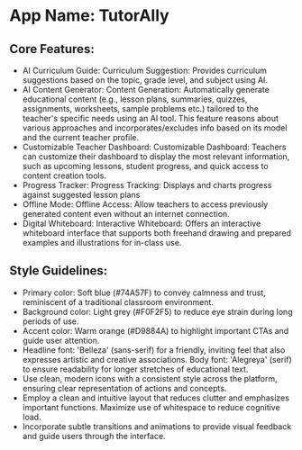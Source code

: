 # **App Name**: TutorAlly

## Core Features:

- AI Curriculum Guide: Curriculum Suggestion: Provides curriculum suggestions based on the topic, grade level, and subject using AI.
- AI Content Generator: Content Generation: Automatically generate educational content (e.g., lesson plans, summaries, quizzes, assignments, worksheets, sample problems etc.) tailored to the teacher's specific needs using an AI tool. This feature reasons about various approaches and incorporates/excludes info based on its model and the current teacher profile.
- Customizable Teacher Dashboard: Customizable Dashboard: Teachers can customize their dashboard to display the most relevant information, such as upcoming lessons, student progress, and quick access to content creation tools.
- Progress Tracker: Progress Tracking: Displays and charts progress against suggested lesson plans
- Offline Mode: Offline Access: Allow teachers to access previously generated content even without an internet connection.
- Digital Whiteboard: Interactive Whiteboard: Offers an interactive whiteboard interface that supports both freehand drawing and prepared examples and illustrations for in-class use.

## Style Guidelines:

- Primary color: Soft blue (#74A57F) to convey calmness and trust, reminiscent of a traditional classroom environment.
- Background color: Light grey (#F0F2F5) to reduce eye strain during long periods of use.
- Accent color: Warm orange (#D9884A) to highlight important CTAs and guide user attention.
- Headline font: 'Belleza' (sans-serif) for a friendly, inviting feel that also expresses artistic and creative associations. Body font: 'Alegreya' (serif) to ensure readability for longer stretches of educational text.
- Use clean, modern icons with a consistent style across the platform, ensuring clear representation of actions and concepts.
- Employ a clean and intuitive layout that reduces clutter and emphasizes important functions. Maximize use of whitespace to reduce cognitive load.
- Incorporate subtle transitions and animations to provide visual feedback and guide users through the interface.